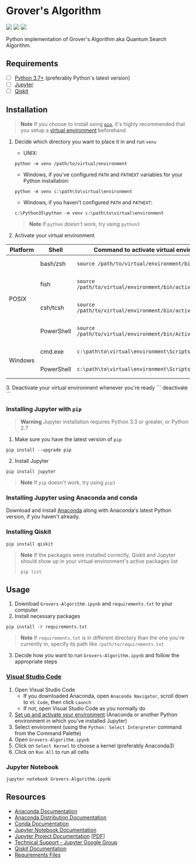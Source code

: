 # Grover's Algorithm
![](https://img.shields.io/static/v1?label=Language&message=Python+3.10.9&logo=python&color=yellow&labelColor=393939&logoColor=white)
![](https://img.shields.io/static/v1?label=Kernel&message=Anaconda3&logo=anaconda&color=39ae39&labelColor=393939&logoColor=white)
![](https://img.shields.io/static/v1?label=IDE&message=Visual+Studio+Code&logo=visual+studio+code&color=blue&labelColor=393939&logoColor=white)

Python implementation of Grover's Algorithm aka Quantum Search Algorithm.

## Requirements
- [ ] [Python 3.7+](https://www.python.org/downloads) (preferably Python's latest version)
- [ ] [Jupyter](https://docs.jupyter.org/en/latest/install/notebook-classic.html)
- [ ] [Qiskit](https://qiskit.org/documentation/getting_started.html)

## Installation
> **Note**
> If you choose to install using [`pip`](https://pip.pypa.io/en/stable/installation), it's highly recommended that you setup a [virtual environment](https://docs.python.org/3.10/tutorial/venv.html) beforehand
1. Decide which directory you want to place it in and run `venv`
      * UNIX:
      ```
      python -m venv /path/to/virtual/environment
      ```
      * Windows, if you've configured `PATH` and `PATHEXT` variables for your Python installation:
      ```
      python -m venv c:\path\to\virtual\environment
      ```
      * Windows, if you haven't configured `PATH` and `PATHEXT`:
      ```
      c:\Python35\python -m venv c:\path\to\virtual\environment
      ```
      > **Note**
      > If `python` doesn't work, try using `python3`

2. Activate your virtual environment
<table>
<thead>
<tr><th>Platform</th>
<th>Shell</th>
<th>Command to activate virtual environment</th>
</tr>
</thead>
<tbody>
<tr><td rowspan="4">POSIX</td>
<td>bash/zsh</td>
<td>

```
source /path/to/virtual/environment/bin/activate
```
</td>
</tr>
<tr><td>fish</td>
<td>

```
source /path/to/virtual/environment/bin/activate.fish
```
</td>
</tr>
<tr><td>csh/tcsh</td>
<td>

```
source /path/to/virtual/environment/bin/activate.csh
```
</td>
</tr>
<tr><td>PowerShell</td>
<td>

```
source /path/to/virtual/environment/bin/Activate.ps1
```
</td>
</tr>
<tr><td rowspan="2">Windows</td>
<td>cmd.exe</td>
<td>

```
c:\path\to\virtual\environment\Scripts\activate.bat
```
</td>
</tr>
<tr><td>PowerShell</td>
<td>

```
c:\path\to\virtual\environment\Scripts\Activate.ps1
```
</td>
</tr>
</tbody>
</table>
3. Deactivate your virtual environment whenever you're ready
```
deactivate
```

### Installing Jupyter with `pip`
> **Warning**
> Jupyter installation requires Python 3.3 or greater, or Python 2.7
1. Make sure you have the latest version of `pip`
```
pip install --upgrade pip
```
2. Install Jupyter
```
pip install jupyter
```

> **Note**
> If `pip` doesn't work, try using `pip3`

### Installing Jupyter using Anaconda and conda
Download and install [Anaconda](https://www.anaconda.com/download) along with Anaconda's latest Python version, if you haven't already.

### Installing Qiskit
```
pip install qiskit
```

> **Note**
> If the packages were installed correctly, Qiskit and Jupyter should show up in your virtual environment's active packages list
> ```
> pip list
> ```

## Usage
1. Download `Grovers-Algorithm.ipynb` and `requirements.txt` to your computer
2. Install necessary packages
```
pip install -r requirements.txt
```
> **Note**
> If `requirements.txt` is in different directory than the one you're currently in, specify its path like `/path/to/requirements.txt`
3. Decide how you want to run `Grovers-Algorithm.ipynb` and follow the appropriate steps

### [Visual Studio Code](https://code.visualstudio.com/docs/datascience/jupyter-notebooks)
1. Open Visual Studio Code
    * If you downloaded Anaconda, open `Anaconda Navigator`, scroll down to `VS Code`, then click `Launch`
    * If not, open Visual Studio Code as you normally do
2. [Set up and activate your environment](https://py-vscode.readthedocs.io/en/latest/files/venv.html) (Anaconda or another Python environment in which you've installed Jupyter)
3. Select environment (using the `Python: Select Interpreter` command from the Command Palette)
4. Open `Grovers-Algorithm.ipynb`
5. Click on `Select Kernel` to choose a kernel (preferably Anaconda3)
6. Click on `Run All` to run all cells

### Jupyter Notebook
```
jupyter notebook Grovers-Algorithm.ipynb
```

## Resources
* [Anaconda Documentation](https://docs.anaconda.com)
* [Anaconda Distribution Documentation](https://docs.continuum.io/free/anaconda)
* [Conda Documentation](https://docs.conda.io/en/latest)
* [Jupyter Notebook Documentation](https://jupyter-notebook.readthedocs.io/en/latest)
* [Jupyter Project Documentation](https://docs.jupyter.org/en/latest/index.html) [[PDF](https://buildmedia.readthedocs.org/media/pdf/jupyter/latest/jupyter.pdf)]
* [Technical Support - Jupyter Google Group](https://discourse.jupyter.org)
* [Qiskit Documentation](https://qiskit.org/documentation/index.html)
* [Requirements Files](https://pip.pypa.io/en/latest/user_guide/#requirements-files)
